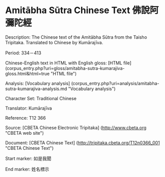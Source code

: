 # Amitābha Sūtra Chinese Text 佛說阿彌陀經

Description: The Chinese text of the Amitābha Sūtra from the Taisho Tripitaka. Translated to Chinese by Kumārajīva.

Period: 334－413

Chinese-English text in HTML with English gloss: [HTML file] (corpus_entry.php?uri=gloss/amitabha-sutra-kumarajiva-gloss.html&html=true "HTML file")

Analysis: [Vocabulary analysis] (corpus_entry.php?uri=analysis/amitabha-sutra-kumarajiva-analysis.md "Vocabulary analysis")

Character Set: Traditional Chinese

Translator: Kumārajīva

Reference: T12 366

Source: [CBETA Chinese Electronic Tripitaka] (http://www.cbeta.org "CBETA web site")

Document: [CBETA Chinese Text] (http://tripitaka.cbeta.org/T12n0366_001 "CBETA Chinese Text")

Start marker: 如是我聞

End marker: 姓名標示

